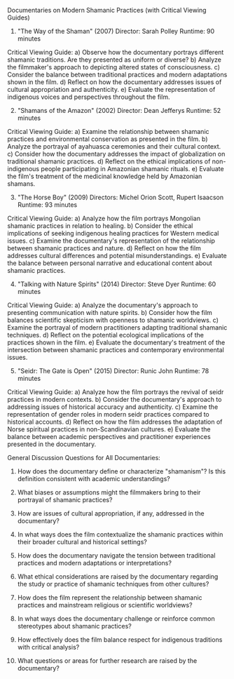 Documentaries on Modern Shamanic Practices (with Critical Viewing Guides)

1. "The Way of the Shaman" (2007)
Director: Sarah Polley
Runtime: 90 minutes

Critical Viewing Guide:
a) Observe how the documentary portrays different shamanic traditions. Are they presented as uniform or diverse?
b) Analyze the filmmaker's approach to depicting altered states of consciousness.
c) Consider the balance between traditional practices and modern adaptations shown in the film.
d) Reflect on how the documentary addresses issues of cultural appropriation and authenticity.
e) Evaluate the representation of indigenous voices and perspectives throughout the film.

2. "Shamans of the Amazon" (2002)
Director: Dean Jefferys
Runtime: 52 minutes

Critical Viewing Guide:
a) Examine the relationship between shamanic practices and environmental conservation as presented in the film.
b) Analyze the portrayal of ayahuasca ceremonies and their cultural context.
c) Consider how the documentary addresses the impact of globalization on traditional shamanic practices.
d) Reflect on the ethical implications of non-indigenous people participating in Amazonian shamanic rituals.
e) Evaluate the film's treatment of the medicinal knowledge held by Amazonian shamans.

3. "The Horse Boy" (2009)
Directors: Michel Orion Scott, Rupert Isaacson
Runtime: 93 minutes

Critical Viewing Guide:
a) Analyze how the film portrays Mongolian shamanic practices in relation to healing.
b) Consider the ethical implications of seeking indigenous healing practices for Western medical issues.
c) Examine the documentary's representation of the relationship between shamanic practices and nature.
d) Reflect on how the film addresses cultural differences and potential misunderstandings.
e) Evaluate the balance between personal narrative and educational content about shamanic practices.

4. "Talking with Nature Spirits" (2014)
Director: Steve Dyer
Runtime: 60 minutes

Critical Viewing Guide:
a) Analyze the documentary's approach to presenting communication with nature spirits.
b) Consider how the film balances scientific skepticism with openness to shamanic worldviews.
c) Examine the portrayal of modern practitioners adapting traditional shamanic techniques.
d) Reflect on the potential ecological implications of the practices shown in the film.
e) Evaluate the documentary's treatment of the intersection between shamanic practices and contemporary environmental issues.

5. "Seidr: The Gate is Open" (2015)
Director: Runic John
Runtime: 78 minutes

Critical Viewing Guide:
a) Analyze how the film portrays the revival of seidr practices in modern contexts.
b) Consider the documentary's approach to addressing issues of historical accuracy and authenticity.
c) Examine the representation of gender roles in modern seidr practices compared to historical accounts.
d) Reflect on how the film addresses the adaptation of Norse spiritual practices in non-Scandinavian cultures.
e) Evaluate the balance between academic perspectives and practitioner experiences presented in the documentary.

General Discussion Questions for All Documentaries:

1. How does the documentary define or characterize "shamanism"? Is this definition consistent with academic understandings?

2. What biases or assumptions might the filmmakers bring to their portrayal of shamanic practices?

3. How are issues of cultural appropriation, if any, addressed in the documentary?

4. In what ways does the film contextualize the shamanic practices within their broader cultural and historical settings?

5. How does the documentary navigate the tension between traditional practices and modern adaptations or interpretations?

6. What ethical considerations are raised by the documentary regarding the study or practice of shamanic techniques from other cultures?

7. How does the film represent the relationship between shamanic practices and mainstream religious or scientific worldviews?

8. In what ways does the documentary challenge or reinforce common stereotypes about shamanic practices?

9. How effectively does the film balance respect for indigenous traditions with critical analysis?

10. What questions or areas for further research are raised by the documentary?